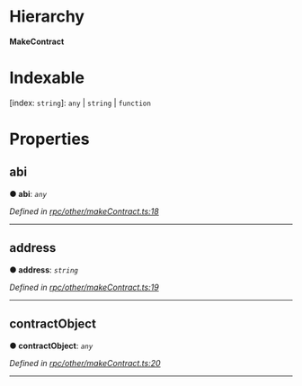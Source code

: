 

# Hierarchy

**MakeContract**

# Indexable

\[index: `string`\]:&nbsp;`any` \| `string` \| `function`
# Properties

<a id="abi"></a>

##  abi

**● abi**: *`any`*

*Defined in [rpc/other/makeContract.ts:18](https://github.com/paritytech/js-libs/blob/be2fdbd/packages/light.js/src/rpc/other/makeContract.ts#L18)*

___
<a id="address"></a>

##  address

**● address**: *`string`*

*Defined in [rpc/other/makeContract.ts:19](https://github.com/paritytech/js-libs/blob/be2fdbd/packages/light.js/src/rpc/other/makeContract.ts#L19)*

___
<a id="contractobject"></a>

##  contractObject

**● contractObject**: *`any`*

*Defined in [rpc/other/makeContract.ts:20](https://github.com/paritytech/js-libs/blob/be2fdbd/packages/light.js/src/rpc/other/makeContract.ts#L20)*

___

